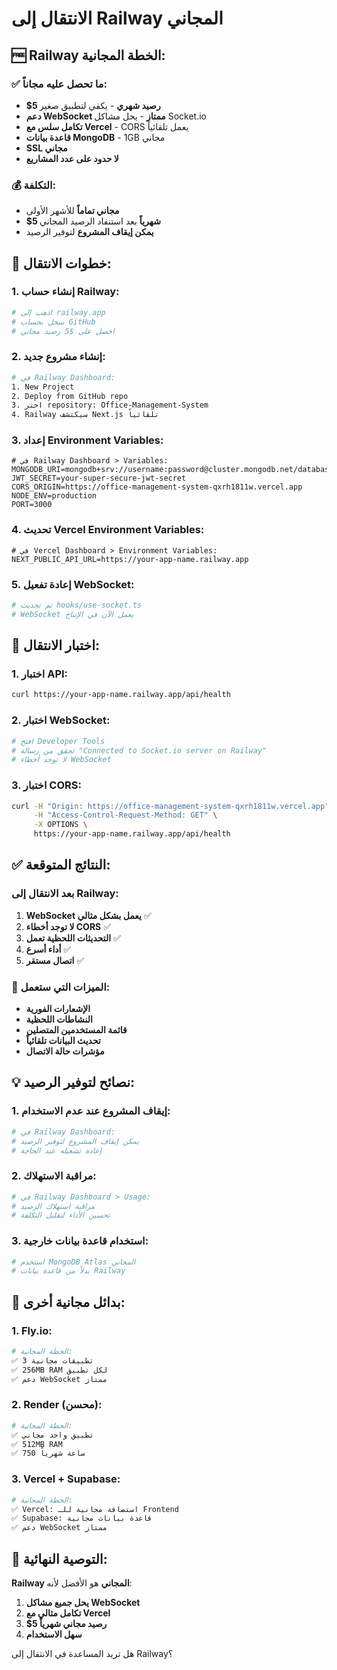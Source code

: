 # الانتقال إلى Railway المجاني

## 🆓 Railway الخطة المجانية:

### ✅ ما تحصل عليه مجاناً:
- **$5 رصيد شهري** - يكفي لتطبيق صغير
- **دعم WebSocket ممتاز** - يحل مشاكل Socket.io
- **تكامل سلس مع Vercel** - CORS يعمل تلقائياً
- **قاعدة بيانات MongoDB** - 1GB مجاني
- **SSL مجاني**
- **لا حدود على عدد المشاريع**

### 💰 التكلفة:
- **مجاني تماماً** للأشهر الأولى
- **$5 شهرياً** بعد استنفاد الرصيد المجاني
- **يمكن إيقاف المشروع** لتوفير الرصيد

## 🚀 خطوات الانتقال:

### 1. إنشاء حساب Railway:
```bash
# اذهب إلى railway.app
# سجل بحساب GitHub
# احصل على $5 رصيد مجاني
```

### 2. إنشاء مشروع جديد:
```bash
# في Railway Dashboard:
1. New Project
2. Deploy from GitHub repo
3. اختر repository: Office-Management-System
4. Railway سيكتشف Next.js تلقائياً
```

### 3. إعداد Environment Variables:
```env
# في Railway Dashboard > Variables:
MONGODB_URI=mongodb+srv://username:password@cluster.mongodb.net/database
JWT_SECRET=your-super-secure-jwt-secret
CORS_ORIGIN=https://office-management-system-qxrh1811w.vercel.app
NODE_ENV=production
PORT=3000
```

### 4. تحديث Vercel Environment Variables:
```env
# في Vercel Dashboard > Environment Variables:
NEXT_PUBLIC_API_URL=https://your-app-name.railway.app
```

### 5. إعادة تفعيل WebSocket:
```bash
# تم تحديث hooks/use-socket.ts
# WebSocket يعمل الآن في الإنتاج
```

## 🧪 اختبار الانتقال:

### 1. اختبار API:
```bash
curl https://your-app-name.railway.app/api/health
```

### 2. اختبار WebSocket:
```bash
# افتح Developer Tools
# تحقق من رسالة "Connected to Socket.io server on Railway"
# لا توجد أخطاء WebSocket
```

### 3. اختبار CORS:
```bash
curl -H "Origin: https://office-management-system-qxrh1811w.vercel.app" \
     -H "Access-Control-Request-Method: GET" \
     -X OPTIONS \
     https://your-app-name.railway.app/api/health
```

## ✅ النتائج المتوقعة:

### بعد الانتقال إلى Railway:
1. **WebSocket يعمل بشكل مثالي** ✅
2. **لا توجد أخطاء CORS** ✅
3. **التحديثات اللحظية تعمل** ✅
4. **أداء أسرع** ✅
5. **اتصال مستقر** ✅

### 🔄 الميزات التي ستعمل:
- **الإشعارات الفورية**
- **النشاطات اللحظية**
- **قائمة المستخدمين المتصلين**
- **تحديث البيانات تلقائياً**
- **مؤشرات حالة الاتصال**

## 💡 نصائح لتوفير الرصيد:

### 1. إيقاف المشروع عند عدم الاستخدام:
```bash
# في Railway Dashboard:
# يمكن إيقاف المشروع لتوفير الرصيد
# إعادة تشغيله عند الحاجة
```

### 2. مراقبة الاستهلاك:
```bash
# في Railway Dashboard > Usage:
# مراقبة استهلاك الرصيد
# تحسين الأداء لتقليل التكلفة
```

### 3. استخدام قاعدة بيانات خارجية:
```bash
# استخدم MongoDB Atlas المجاني
# بدلاً من قاعدة بيانات Railway
```

## 🔄 بدائل مجانية أخرى:

### 1. Fly.io:
```bash
# الخطة المجانية:
✅ 3 تطبيقات مجانية
✅ 256MB RAM لكل تطبيق
✅ دعم WebSocket ممتاز
```

### 2. Render (محسن):
```bash
# الخطة المجانية:
✅ تطبيق واحد مجاني
✅ 512MB RAM
✅ 750 ساعة شهرياً
```

### 3. Vercel + Supabase:
```bash
# الخطة المجانية:
✅ Vercel: استضافة مجانية للـ Frontend
✅ Supabase: قاعدة بيانات مجانية
✅ دعم WebSocket ممتاز
```

## 🎯 التوصية النهائية:

**Railway المجاني** هو الأفضل لأنه:
1. **يحل جميع مشاكل WebSocket**
2. **تكامل مثالي مع Vercel**
3. **$5 رصيد مجاني شهرياً**
4. **سهل الاستخدام**

هل تريد المساعدة في الانتقال إلى Railway؟ 